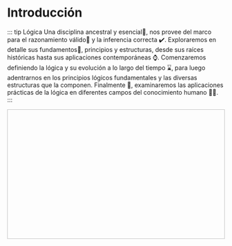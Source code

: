 # Introducción


::: tip Lógica
Una disciplina ancestral y esencial🎇, nos provee del marco para el razonamiento válido🤔 y la inferencia correcta ✔️. Exploraremos en detalle sus fundamentos🧾, principios y estructuras, desde sus raíces históricas hasta sus aplicaciones contemporáneas ⌚. Comenzaremos definiendo la lógica y su evolución a lo largo del tiempo ⌛, para luego adentrarnos en los principios lógicos fundamentales y las diversas estructuras que la componen. Finalmente 💬, examinaremos las aplicaciones prácticas de la lógica en diferentes campos del conocimiento humano 🕺💃. 
:::

<img :src="$withBase('/img/01.jpg')" style="height:300px; width: 800px"  class="center">